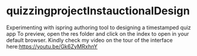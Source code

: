 # quizzingprojectInstauctionalDesign
Experimenting with ispring authoring tool to designing a timestamped quiz app To preview, open the res folder and click on the index to open in your default browser. Kindly check my video on the tour of the interface here:https://youtu.be/Gk6ZyMRxhnY
